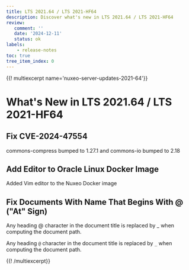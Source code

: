 ```yaml
---
title: LTS 2021.64 / LTS 2021-HF64
description: Discover what's new in LTS 2021.64 / LTS 2021-HF64
review:
   comment: ''
   date: '2024-12-11'
   status: ok
labels:
    - release-notes
toc: true
tree_item_index: 0
---
```


{{! multiexcerpt name='nuxeo-server-updates-2021-64'}}
# What's New in LTS 2021.64 / LTS 2021-HF64

## Fix CVE-2024-47554

commons-compress bumped to 1.27.1 and commons-io bumped to 2.18


## Add Editor to Oracle Linux Docker Image

Added Vim editor to the Nuxeo Docker image


## Fix Documents With Name That Begins With @ ("At" Sign)

Any heading @ character in the document title is replaced by _ when computing the document path.

Any heading `@` character in the document title is replaced by `_` when computing the document path.

{{! /multiexcerpt}}
